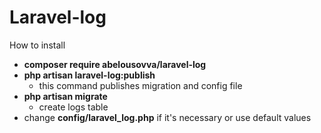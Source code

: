 # Laravel-log

How to install

- **composer require abelousovva/laravel-log**
- **php artisan laravel-log:publish** 
  - this command publishes migration and config file
- **php artisan migrate**
  - create logs table
- change **config/laravel_log.php** if it's necessary or use default values